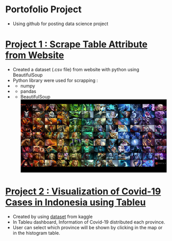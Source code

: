 # Portofolio Project
* Using github for posting data science project

# [Project 1 : Scrape Table Attribute from Website](https://github.com/Gofanz17/porto_project/tree/main/scrapping)
* Created a dataset (.csv file) from website with python using BeautifulSoup
* Python library were used for scrapping :
* - numpy
* - pandas
* - BeautifulSoup
![](/scrapping/images/hero-dota-2_61002e6.jpg)

# [Project 2 : Visualization of Covid-19 Cases in Indonesia using Tableu](https://public.tableau.com/app/profile/ghaniy.nugrahantoro/viz/Covid-19inIndonesia_16418014004150/Dashboard1)
* Created by using [dataset](https://www.kaggle.com/hendratno/covid19-indonesia?select=covid_19_indonesia_time_series_all.csv#) from kaggle
* In Tableu dashboard, Information of Covid-19 distributed each province. 
* User can select which province will be shown by clicking in the map or in the histogram table.

